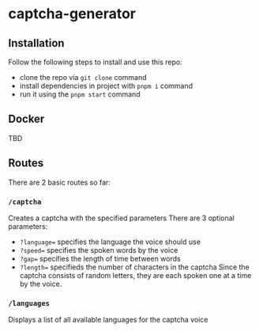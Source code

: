 # captcha-generator

## Installation
Follow the following steps to install and use this repo:
- clone the repo via `git clone` command
- install dependencies in project with `pnpm i` command
- run it using the `pnpm start` command

## Docker
TBD

## Routes
There are 2 basic routes so far:  

### `/captcha`  
Creates a captcha with the specified parameters
There are 3 optional parameters:
- `?language=` specifies the language the voice should use
- `?speed=` specifies the spoken words by the voice
- `?gap=` specifies the length of time between words  
- `?length=` specifieds the number of characters in the captcha
Since the captcha consists of random letters, they are each spoken one at a time by the voice.
  

### `/languages`  
Displays a list of all available languages for the captcha voice